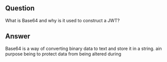 ## Question

What is Base64 and why is it used to construct a JWT?

## Answer
Base64 is a way of converting binary data to text and store it in a string. 
ain purpose being to protect data from being altered during  

